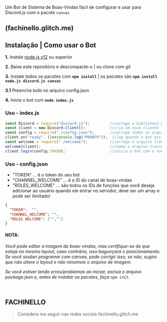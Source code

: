 Um Bot de Sistema de Boas-Vindas fácil de configurar e usar para Discord.js com o pacote `canvas`

## (fachinello.glitch.me)

## Instalação | Como usar o Bot

**1.** Instale [node.js v12](https://nodejs.org/api/cli.html#cli_unhandled_rejections_mode) ou superior

**2.** Baixe este repositório e descompacte-o    |    ou clone com git

**3.** Instale todos os pacotes com **`npm install`**     |  os pacotes são **`npm install node.js discord.js canvas`**

**3.1** Preencha tudo no arquivo config.json

**4.** Inicie o bot com **`node index.js`**

### Uso - index.js

```javascript
const Discord = require("discord.js");         //carrega a biblioteca Discord.js
const client = new Discord.Client();           //cria um novo cliente
const config = require("./config.json");       //carrega todos os arquivos de configuração
client.on("ready", ()=>console.log("PRONTO"));  //log quando o bot estiver pronto
const welcome = require("./welcome");          //carrega o arquivo transcript.js
welcome(client);                               //chama o arquivo transcript com o cliente, o COMANDO, e o máximo de mensagens a buscar 
client.login(config.TOKEN);                    //inicia o bot com o token do bot
```

### Uso - config.json
- "TOKEN"           ... é o token do seu bot
- "CHANNEL_WELCOME" ... é o ID do canal de boas-vindas
- "ROLES_WELCOME"   ... são todos os IDs de funções que você deseja adicionar ao usuário quando ele entrar no servidor, deve ser um array e pode ser ilimitado!

```json
{
  "TOKEN":  "",
  "CHANNEL_WELCOME": "",
  "ROLES_WELCOME": ["",""]
}
```

#### **NOTA:**

*Você pode editar a imagem de boas-vindas, mas certifique-se de que esteja no mesmo layout, caso contrário, isso bagunçará o posicionamento. Se você souber programar com canvas, pode corrigir isso, se não, sugiro que não altere o layout e não renomeie o arquivo de imagem.*

*Se você estiver tendo erros/problemas ao iniciar, exclua o arquivo package.json e, antes de instalar os pacotes, faça `npm init`.*

<br/>
  
## FACHINELLO

> Considere me seguir nas redes sociais fachinello.glitch.me
